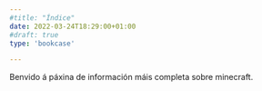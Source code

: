 ```yaml
---
#title: "Índice"
date: 2022-03-24T18:29:00+01:00
#draft: true
type: 'bookcase'

---
```


Benvido á páxina de información máis completa sobre minecraft.
